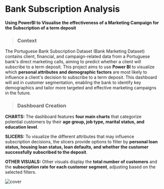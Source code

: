 # Bank Subscription Analysis
**Using PowerBI to Visualise the effectiveness of a Marketing Campaign for the Subscription of a term deposit**

>### Context
The Portuguese Bank Subscription Dataset (Bank Marketing Dataset) contains client, financial, and campaign-related data from a Portuguese bank's direct marketing calls, aiming to predict whether a client will subscribe to a term deposit.
This project aims to use **Power BI** to visualize which **personal attributes and demographic factors** are most likely to influence a client's decision to subscribe to a term deposit. This dashboard will aid in customer segmentation, enabling the bank to identify key demographics and tailor more targeted and effective marketing campaigns in the future.

>### Dashboard Creation
**CHARTS:** The dashboard features **four main charts** that categorize potential customers by their **age group, job type, marital status, and education level**.

**SLICERS:** To visualize the different attributes that may influence subscription decisions, the slicers provide options to filter by **personal loan status, housing loan status, loan defaults, and whether the customer successfully subscribed to the deposit**.

**OTHER VISUALS:** Other visuals display the **total number of customers** and the **subscription rate for each customer segment**, adjusting based on the selected filters.

![cover]([https://github.com/j4redj0el/Bank_Subscription_Analysis-/blob/main/Bank%20Sub%20Analysis%20Cover.jpg])
